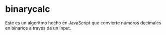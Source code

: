 # binarycalc


Este es un algoritmo hecho en JavaScript que convierte números decimales en binarios a través de un input.
